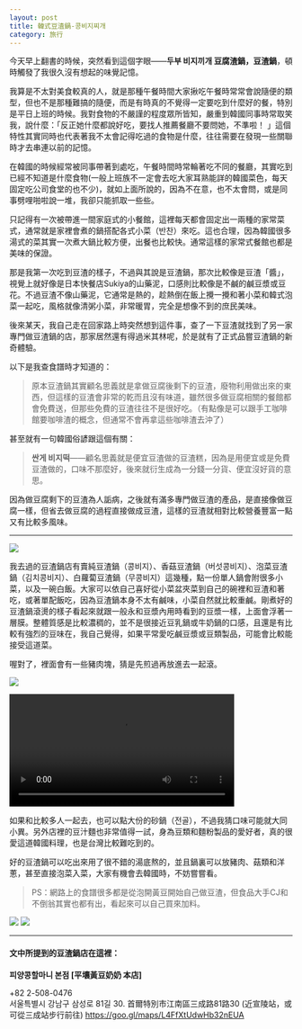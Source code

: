 ```yaml
---
layout: post
title: 韓式豆渣鍋-콩비지찌개
category: 旅行
---
```


今天早上翻書的時候，突然看到這個字眼——**두부 비지끼개 豆腐渣鍋，豆渣鍋**，頓時觸發了我很久沒有想起的味覺記憶。

我算是不太對美食較真的人，就是那種午餐時間大家揪吃午餐時常常會說隨便的類型，但也不是那種難搞的隨便，而是有時真的不覺得一定要吃到什麼好的餐，特別是平日上班的時候。我對食物的不嚴謹的程度眾所皆知，嚴重到韓國同事時常取笑我，說什麼：「反正她什麼都說好吃，要找人推薦餐廳不要問她，不準啦！ 」這個特性其實同時也代表著我不太會記得吃過的食物是什麼，往往需要在發現一些關聯時才去串連以前的記憶。

在韓國的時候經常被同事帶著到處吃，午餐時間時常輪著吃不同的餐廳，其實吃到已經不知道是什麼食物(一般上班族不一定會去吃大家耳熟能詳的韓國菜色，每天固定吃公司食堂的也不少)，就如上面所說的，因為不在意，也不太會問，或是同事劈哩啪啦說一堆，我卻只能抓取一些些。

只記得有一次被帶進一間家庭式的小餐館，這裡每天都會固定出一兩種的家常菜式，通常就是家裡會煮的鍋搭配各式小菜（반찬）來吃。這也合理，因為韓國很多湯式的菜其實一次煮大鍋比較方便，出餐也比較快。通常這樣的家常式餐館也都是美味的保證。

那是我第一次吃到豆渣的樣子，不過與其說是豆渣鍋，那次比較像是豆渣「醬」，視覺上就好像是日本快餐店Sukiya的山藥泥，口感則比較像是不鹹的鹹豆漿或豆花。不過豆渣不像山藥泥，它通常是熱的，趁熱倒在飯上攪一攪和著小菜和韓式泡菜一起吃，風格就像清粥小菜，非常暖胃，完全是想像不到的庶民美味。



後來某天，我自己走在回家路上時突然想到這件事，查了一下豆渣就找到了另一家專門做豆渣鍋的店，那家居然還有得過米其林呢，於是就有了正式品嘗豆渣鍋的新奇體驗。

以下是我查食譜時才知道的：

> 原本豆渣鍋其實顧名思義就是拿做豆腐後剩下的豆渣，廢物利用做出來的東西，但這樣的豆渣會非常的乾而且沒有味道，雖然很多做豆腐相關的餐館都會免費送，但那些免費的豆渣往往不是很好吃。（有點像是可以跟手工咖啡館要咖啡渣的概念，但通常不會再拿這些咖啡渣去沖了）

甚至就有一句韓國俗諺跟這個有關：

> **싼게 비지떡**——顧名思義就是便宜豆渣做的豆渣糕，因為是用便宜或是免費豆渣做的，口味不那麼好，後來就衍生成為一分錢一分貨、便宜沒好貨的意思。

因為做豆腐剩下的豆渣為人詬病，之後就有滿多專門做豆渣的產品，是直接像做豆腐一樣，但省去做豆腐的過程直接做成豆渣，這樣的豆渣就相對比較營養豐富一點又有比較多風味。

---
![](/assets/img/biji/IMG-7361.jpg) 

我去過的豆渣鍋店有賣純豆渣鍋（콩비지）、香菇豆渣鍋（버섯콩비지）、泡菜豆渣鍋（김치콩비지）、白蘿蔔豆渣鍋（무콩비지）這幾種，點一份單人鍋會附很多小菜，以及一碗白飯。大家可以依自己喜好從小菜盆夾菜到自己的碗裡和豆渣和著吃，或著單配飯吃，因為豆渣鍋本身不太有鹹味，小菜自然就比較重鹹。剛煮好的豆渣鍋滾燙的樣子看起來就跟一般永和豆漿內用時看到的豆漿一樣，上面會浮著一層膜。整體質感是比較濃稠的，並不是很接近豆乳鍋或牛奶鍋的口感，且還是有比較有強烈的豆味在，我自己覺得，如果平常愛吃鹹豆漿或豆類製品，可能會比較能接受這道菜。

喔對了，裡面會有一些豬肉塊，猜是先煎過再放進去一起滾。


![](/assets/img/biji/IMG-7362.jpg)

<video controls width="400">
  <source src="/assets/img/biji/IMG-3137.mp4" type="video/mp4">
  Your browser does not support the video tag.
</video>

<br/>

如果和比較多人一起去，也可以點大份的砂鍋（전골），不過我猜口味可能就大同小異。另外店裡的豆汁麵也非常值得一試，身為豆類和麵粉製品的愛好者，真的很愛這道韓國料理，也是台灣比較難吃到的。

好的豆渣鍋可以吃出來用了很不錯的湯底熬的，並且鍋裏可以放豬肉、菇類和洋蔥，甚至直接泡菜入菜，大家有機會去韓國時，不妨嘗嘗看。

> PS：網路上的食譜很多都是從泡開黃豆開始自己做豆渣，但食品大手CJ和不倒翁其實也都有出，看起來可以自己買來加料。

![](/assets/img/biji/CJ.PNG)
![](/assets/img/biji/不倒翁.PNG) 

---


#### 文中所提到的豆渣鍋店在這裡：
**피양콩할마니 본점 [平壤黃豆奶奶 本店]**

+82 2-508-0476  
서울특별시 강남구 삼성로 81길 30. 
首爾特別市江南區三成路81路30 (近宣陵站，或可從三成站步行前往)
https://goo.gl/maps/L4FfXtUdwHb32nEUA
